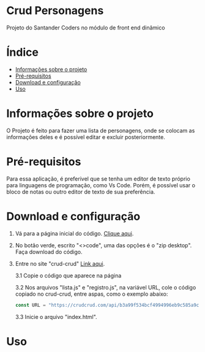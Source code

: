# Crud Personagens
Projeto do Santander Coders no módulo de front end dinâmico

<a name="ancora"></a>
# Índice
- [Informações sobre o projeto](#info)
- [Pré-requisitos](#prerequisitos)
- [Download e configuração](#download)
- [Uso](#uso)

<a id="info"></a>
# Informações sobre o projeto
O Projeto é feito para fazer uma lista de personagens, onde se colocam as informações deles e é possível editar e excluir posteriormente.

<a id="prerequisitos"></a>
# Pré-requisitos
Para essa aplicação, é preferivel que se tenha um editor de texto próprio para linguagens de programação, como Vs Code. Porém, é possível usar o bloco de notas ou outro editor de texto de sua preferência.

<a id="download"></a>
# Download e configuração
1. Vá para a página inicial do código. [Clique aqui](https://github.com/brunoo85/crud_personagens).

2. No botão verde, escrito "<>code", uma das opções é o "zip desktop". Faça download do código.

3. Entre no site "crud-crud" [Link aqui](https://crudcrud.com).

    3.1 Copie o código que aparece na página
    
    3.2 Nos arquivos "lista.js" e "registro.js", na variável URL, cole o código copiado no crud-crud, entre aspas, como o exemplo abaixo: 
    
    ```javascript
    const URL = "https://crudcrud.com/api/b3a99f534bcf4994996eb9c585a9c3da/personagens";
    ```

    3.3 Inicie o arquivo "index.html".
   
<a id="uso"></a>
# Uso 
